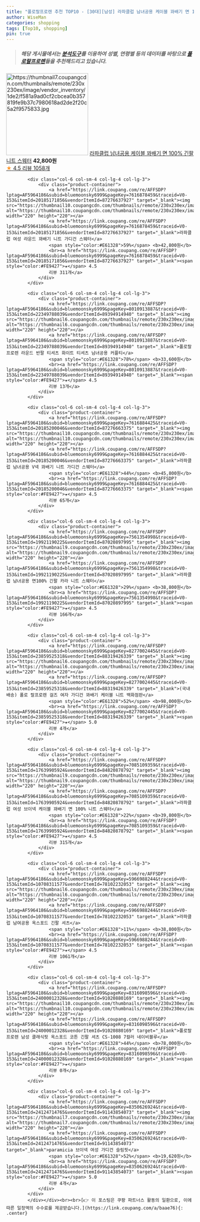 ```yaml
---
title: "폴로랄프로렌 추천 TOP10 - [30대][남성] 라파클럽 남녀공용 케이블 꽈배기 면 100% 긴팔 니트 스웨터"
author: WiseMan
categories: shopping
tags: [Top10, shopping]
pin: true
---
```


> ##### 해당 게시물에서는 [**분석도구**](https://itemscout.io/)를 이용하여 **성별**, **연령별** 등의 데이터를 바탕으로 [**폴로랄프로렌**](https://link.coupang.com/a/baae76)들을 추천해드리고 있습니다.
<div class="container"><div class="row">
            <div class="col-6 col-sm-4 col-lg-4 col-lg-3">
                <div class="product-container">
                    <a href="https://link.coupang.com/re/AFFSDP?lptag=AF5964186&subid=bluemoonsky6999&pageKey=6912241019&traceid=V0-153&itemId=16662362747&vendorItemId=83903641292" target="_blank"><img src="https://thumbnail7.coupangcdn.com/thumbnails/remote/230x230ex/image/vendor_inventory/1de2/f581a9ad0cf2cbcea0b357819fe9b37c7980618ad2de2f20c5a2f9575833.jpg" alt="https://thumbnail7.coupangcdn.com/thumbnails/remote/230x230ex/image/vendor_inventory/1de2/f581a9ad0cf2cbcea0b357819fe9b37c7980618ad2de2f20c5a2f9575833.jpg" width="220" height="220"></a>
                    <a href="https://link.coupang.com/re/AFFSDP?lptag=AF5964186&subid=bluemoonsky6999&pageKey=6912241019&traceid=V0-153&itemId=16662362747&vendorItemId=83903641292" target="_blank">라파클럽 남녀공용 케이블 꽈배기 면 100% 긴팔 니트 스웨터</a>
                    <span style="color:#E61328"></span> <b>42,800원</b>
                    <br><a href="https://link.coupang.com/re/AFFSDP?lptag=AF5964186&subid=bluemoonsky6999&pageKey=6912241019&traceid=V0-153&itemId=16662362747&vendorItemId=83903641292" target="_blank"><span style="color:#FE9427">★</span> 4.5
                    리뷰 1058개</a>
                </div>
            </div>
            
            <div class="col-6 col-sm-4 col-lg-4 col-lg-3">
                <div class="product-container">
                    <a href="https://link.coupang.com/re/AFFSDP?lptag=AF5964186&subid=bluemoonsky6999&pageKey=7616878459&traceid=V0-153&itemId=20185171856&vendorItemId=87276637927" target="_blank"><img src="https://thumbnail10.coupangcdn.com/thumbnails/remote/230x230ex/image/vendor_inventory/3ca7/7b62395a9c891673d5c4522fdef8bb1ebb8cfaf6359819f8b8ac19d79d3e.jpg" alt="https://thumbnail10.coupangcdn.com/thumbnails/remote/230x230ex/image/vendor_inventory/3ca7/7b62395a9c891673d5c4522fdef8bb1ebb8cfaf6359819f8b8ac19d79d3e.jpg" width="220" height="220"></a>
                    <a href="https://link.coupang.com/re/AFFSDP?lptag=AF5964186&subid=bluemoonsky6999&pageKey=7616878459&traceid=V0-153&itemId=20185171856&vendorItemId=87276637927" target="_blank">라파클럽 여성 라운드 꽈배기 니트 가디건 스웨터</a>
                    <span style="color:#E61328">59%</span> <b>42,800원</b>
                    <br><a href="https://link.coupang.com/re/AFFSDP?lptag=AF5964186&subid=bluemoonsky6999&pageKey=7616878459&traceid=V0-153&itemId=20185171856&vendorItemId=87276637927" target="_blank"><span style="color:#FE9427">★</span> 4.5
                    리뷰 311개</a>
                </div>
            </div>
            
            <div class="col-6 col-sm-4 col-lg-4 col-lg-3">
                <div class="product-container">
                    <a href="https://link.coupang.com/re/AFFSDP?lptag=AF5964186&subid=bluemoonsky6999&pageKey=8010913887&traceid=V0-153&itemId=22349788039&vendorItemId=89394914940" target="_blank"><img src="https://thumbnail6.coupangcdn.com/thumbnails/remote/230x230ex/image/vendor_inventory/1466/89e8ee2391eac8c5508338926894fe0118c5c2226be8dd0ba9c013e5033e.jpg" alt="https://thumbnail6.coupangcdn.com/thumbnails/remote/230x230ex/image/vendor_inventory/1466/89e8ee2391eac8c5508338926894fe0118c5c2226be8dd0ba9c013e5033e.jpg" width="220" height="220"></a>
                    <a href="https://link.coupang.com/re/AFFSDP?lptag=AF5964186&subid=bluemoonsky6999&pageKey=8010913887&traceid=V0-153&itemId=22349788039&vendorItemId=89394914940" target="_blank">폴로랄프로렌 라운드 반팔 티셔츠 화이트 티셔츠 남녀공용 커플티</a>
                    <span style="color:#E61328">78%</span> <b>33,600원</b>
                    <br><a href="https://link.coupang.com/re/AFFSDP?lptag=AF5964186&subid=bluemoonsky6999&pageKey=8010913887&traceid=V0-153&itemId=22349788039&vendorItemId=89394914940" target="_blank"><span style="color:#FE9427">★</span> 4.5
                    리뷰 13개</a>
                </div>
            </div>
            
            <div class="col-6 col-sm-4 col-lg-4 col-lg-3">
                <div class="product-container">
                    <a href="https://link.coupang.com/re/AFFSDP?lptag=AF5964186&subid=bluemoonsky6999&pageKey=7616884425&traceid=V0-153&itemId=20185200046&vendorItemId=87276663375" target="_blank"><img src="https://thumbnail10.coupangcdn.com/thumbnails/remote/230x230ex/image/vendor_inventory/4d4e/096ebb151b6ad284eaa1fec7fcb20ba62c8c24592bb070ea0822481e6e05.jpg" alt="https://thumbnail10.coupangcdn.com/thumbnails/remote/230x230ex/image/vendor_inventory/4d4e/096ebb151b6ad284eaa1fec7fcb20ba62c8c24592bb070ea0822481e6e05.jpg" width="220" height="220"></a>
                    <a href="https://link.coupang.com/re/AFFSDP?lptag=AF5964186&subid=bluemoonsky6999&pageKey=7616884425&traceid=V0-153&itemId=20185200046&vendorItemId=87276663375" target="_blank">라파클럽 남녀공용 V넥 꽈배기 니트 가디건 스웨터</a>
                    <span style="color:#E61328">44%</span> <b>45,800원</b>
                    <br><a href="https://link.coupang.com/re/AFFSDP?lptag=AF5964186&subid=bluemoonsky6999&pageKey=7616884425&traceid=V0-153&itemId=20185200046&vendorItemId=87276663375" target="_blank"><span style="color:#FE9427">★</span> 4.5
                    리뷰 65개</a>
                </div>
            </div>
            
            <div class="col-6 col-sm-4 col-lg-4 col-lg-3">
                <div class="product-container">
                    <a href="https://link.coupang.com/re/AFFSDP?lptag=AF5964186&subid=bluemoonsky6999&pageKey=7561354998&traceid=V0-153&itemId=19921190225&vendorItemId=87020897995" target="_blank"><img src="https://thumbnail9.coupangcdn.com/thumbnails/remote/230x230ex/image/vendor_inventory/e5d7/79b71080a88928ad078d741d3bad43a17f6e3a1da06b9667af194a3eca51.jpg" alt="https://thumbnail9.coupangcdn.com/thumbnails/remote/230x230ex/image/vendor_inventory/e5d7/79b71080a88928ad078d741d3bad43a17f6e3a1da06b9667af194a3eca51.jpg" width="220" height="220"></a>
                    <a href="https://link.coupang.com/re/AFFSDP?lptag=AF5964186&subid=bluemoonsky6999&pageKey=7561354998&traceid=V0-153&itemId=19921190225&vendorItemId=87020897995" target="_blank">라파클럽 남녀공용 면100% 긴팔 카라 니트 스웨터</a>
                    <span style="color:#E61328">29%</span> <b>38,800원</b>
                    <br><a href="https://link.coupang.com/re/AFFSDP?lptag=AF5964186&subid=bluemoonsky6999&pageKey=7561354998&traceid=V0-153&itemId=19921190225&vendorItemId=87020897995" target="_blank"><span style="color:#FE9427">★</span> 4.5
                    리뷰 166개</a>
                </div>
            </div>
            
            <div class="col-6 col-sm-4 col-lg-4 col-lg-3">
                <div class="product-container">
                    <a href="https://link.coupang.com/re/AFFSDP?lptag=AF5964186&subid=bluemoonsky6999&pageKey=8277002445&traceid=V0-153&itemId=23859525318&vendorItemId=88319426339" target="_blank"><img src="https://thumbnail6.coupangcdn.com/thumbnails/remote/230x230ex/image/vendor_inventory/0697/e6953d3d16c2fc63685a1b09b41f8284ebb972643a36b62171e90c6bd746.jpg" alt="https://thumbnail6.coupangcdn.com/thumbnails/remote/230x230ex/image/vendor_inventory/0697/e6953d3d16c2fc63685a1b09b41f8284ebb972643a36b62171e90c6bd746.jpg" width="220" height="220"></a>
                    <a href="https://link.coupang.com/re/AFFSDP?lptag=AF5964186&subid=bluemoonsky6999&pageKey=8277002445&traceid=V0-153&itemId=23859525318&vendorItemId=88319426339" target="_blank">(국내배송) 폴로 랄프로렌 걸즈 여자 가디건 꽈배기 케이블 니트 백화점판</a>
                    <span style="color:#E61328">52%</span> <b>98,000원</b>
                    <br><a href="https://link.coupang.com/re/AFFSDP?lptag=AF5964186&subid=bluemoonsky6999&pageKey=8277002445&traceid=V0-153&itemId=23859525318&vendorItemId=88319426339" target="_blank"><span style="color:#FE9427">★</span> 5.0
                    리뷰 4개</a>
                </div>
            </div>
            
            <div class="col-6 col-sm-4 col-lg-4 col-lg-3">
                <div class="product-container">
                    <a href="https://link.coupang.com/re/AFFSDP?lptag=AF5964186&subid=bluemoonsky6999&pageKey=7085109359&traceid=V0-153&itemId=17639905924&vendorItemId=84820878792" target="_blank"><img src="https://thumbnail9.coupangcdn.com/thumbnails/remote/230x230ex/image/vendor_inventory/22a5/aad162a377793fdf98b298182ed7ac8ca118157666cb1e63d09ca36e66e8.jpg" alt="https://thumbnail9.coupangcdn.com/thumbnails/remote/230x230ex/image/vendor_inventory/22a5/aad162a377793fdf98b298182ed7ac8ca118157666cb1e63d09ca36e66e8.jpg" width="220" height="220"></a>
                    <a href="https://link.coupang.com/re/AFFSDP?lptag=AF5964186&subid=bluemoonsky6999&pageKey=7085109359&traceid=V0-153&itemId=17639905924&vendorItemId=84820878792" target="_blank">라파클럽 여성 브이넥 케이블 꽈배기 면 100% 니트 스웨터</a>
                    <span style="color:#E61328">22%</span> <b>39,800원</b>
                    <br><a href="https://link.coupang.com/re/AFFSDP?lptag=AF5964186&subid=bluemoonsky6999&pageKey=7085109359&traceid=V0-153&itemId=17639905924&vendorItemId=84820878792" target="_blank"><span style="color:#FE9427">★</span> 4.5
                    리뷰 315개</a>
                </div>
            </div>
            
            <div class="col-6 col-sm-4 col-lg-4 col-lg-3">
                <div class="product-container">
                    <a href="https://link.coupang.com/re/AFFSDP?lptag=AF5964186&subid=bluemoonsky6999&pageKey=5966988244&traceid=V0-153&itemId=10708311577&vendorItemId=78102232053" target="_blank"><img src="https://thumbnail6.coupangcdn.com/thumbnails/remote/230x230ex/image/vendor_inventory/b3c9/bed506c46c6faa768949ea85a8e9ae43ab03e4498aa3461b255c423a4b32.jpg" alt="https://thumbnail6.coupangcdn.com/thumbnails/remote/230x230ex/image/vendor_inventory/b3c9/bed506c46c6faa768949ea85a8e9ae43ab03e4498aa3461b255c423a4b32.jpg" width="220" height="220"></a>
                    <a href="https://link.coupang.com/re/AFFSDP?lptag=AF5964186&subid=bluemoonsky6999&pageKey=5966988244&traceid=V0-153&itemId=10708311577&vendorItemId=78102232053" target="_blank">라파클럽 남여공용 옥스포드 긴팔 셔츠</a>
                    <span style="color:#E61328">11%</span> <b>38,800원</b>
                    <br><a href="https://link.coupang.com/re/AFFSDP?lptag=AF5964186&subid=bluemoonsky6999&pageKey=5966988244&traceid=V0-153&itemId=10708311577&vendorItemId=78102232053" target="_blank"><span style="color:#FE9427">★</span> 4.5
                    리뷰 1061개</a>
                </div>
            </div>
            
            <div class="col-6 col-sm-4 col-lg-4 col-lg-3">
                <div class="product-container">
                    <a href="https://link.coupang.com/re/AFFSDP?lptag=AF5964186&subid=bluemoonsky6999&pageKey=8316098596&traceid=V0-153&itemId=24000012328&vendorItemId=91020880169" target="_blank"><img src="https://thumbnail10.coupangcdn.com/thumbnails/remote/230x230ex/image/vendor_inventory/5ce7/6fbf4677eb03d2a793c21c488ea7c5ed60c9593536d71be167e03444fdc7.jpg" alt="https://thumbnail10.coupangcdn.com/thumbnails/remote/230x230ex/image/vendor_inventory/5ce7/6fbf4677eb03d2a793c21c488ea7c5ed60c9593536d71be167e03444fdc7.jpg" width="220" height="220"></a>
                    <a href="https://link.coupang.com/re/AFFSDP?lptag=AF5964186&subid=bluemoonsky6999&pageKey=8316098596&traceid=V0-153&itemId=24000012328&vendorItemId=91020880169" target="_blank">폴로랄프로렌 남성 클래식핏 옥스포드 코튼 긴팔 셔츠 CS-1008 7컬러 네이비블루</a>
                    <span style="color:#E61328">44%</span> <b>78,000원</b>
                    <br><a href="https://link.coupang.com/re/AFFSDP?lptag=AF5964186&subid=bluemoonsky6999&pageKey=8316098596&traceid=V0-153&itemId=24000012328&vendorItemId=91020880169" target="_blank"><span style="color:#FE9427">★</span> 
                    리뷰 0개</a>
                </div>
            </div>
            
            <div class="col-6 col-sm-4 col-lg-4 col-lg-3">
                <div class="product-container">
                    <a href="https://link.coupang.com/re/AFFSDP?lptag=AF5964186&subid=bluemoonsky6999&pageKey=8350626924&traceid=V0-153&itemId=24124714765&vendorItemId=91143854073" target="_blank"><img src="https://thumbnail7.coupangcdn.com/thumbnails/remote/230x230ex/image/vendor_inventory/baae/a6233438970676d8dd6293052b3a7b29ac3c649de0ab20bdd301bc227e98.jpg" alt="https://thumbnail7.coupangcdn.com/thumbnails/remote/230x230ex/image/vendor_inventory/baae/a6233438970676d8dd6293052b3a7b29ac3c649de0ab20bdd301bc227e98.jpg" width="220" height="220"></a>
                    <a href="https://link.coupang.com/re/AFFSDP?lptag=AF5964186&subid=bluemoonsky6999&pageKey=8350626924&traceid=V0-153&itemId=24124714765&vendorItemId=91143854073" target="_blank">paramicia 브이넥 여성 가디건 슬림핏</a>
                    <span style="color:#E61328">52%</span> <b>19,620원</b>
                    <br><a href="https://link.coupang.com/re/AFFSDP?lptag=AF5964186&subid=bluemoonsky6999&pageKey=8350626924&traceid=V0-153&itemId=24124714765&vendorItemId=91143854073" target="_blank"><span style="color:#FE9427">★</span> 5.0
                    리뷰 4개</a>
                </div>
            </div>
            </div></div><br><br>[👉 이 포스팅은 쿠팡 파트너스 활동의 일환으로, 이에 따른 일정액의 수수료를 제공받습니다.](https://link.coupang.com/a/baae76){: .center}